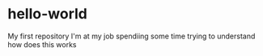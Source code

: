 # hello-world
My first repository
I'm at my job spendiing some time trying to understand how does this works
